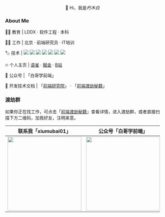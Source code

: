 <p align="center">👋 Hi，我是<i>朽木白</i></p>


### About Me

👨‍🎓 教育 |  LDDX · 软件工程 · 本科

👨‍💻 工作 |  北京 · 前端研究员 · IT培训

<p>
  🏷️ 技术 |  
  <img src="https://img.shields.io/badge/JavaScript-blue.svg?style=plasticr" /> 
  <img src="https://img.shields.io/badge/TypeScript-blue.svg?style=plasticr" /> 
  <img src="https://img.shields.io/badge/React-blue.svg?style=plasticr" /> 
  <img src="https://img.shields.io/badge/Vue-blue.svg?style=plasticr" /> 
  <img src="https://img.shields.io/badge/Node-blue.svg?style=plasticr" /> 
  <img src="https://img.shields.io/badge/Nest-blue.svg?style=plasticr" /> 
  <img src="https://img.shields.io/badge/Next-blue.svg?style=plasticr" /> 
</p> 

<p>
  🔥 个人主页 | 
  <a href="https://www.yuque.com/xiumubai" target="_black">语雀</a>
  ·
  <a href="https://juejin.cn/user/430664288573789/posts" target="_black">掘金</a>
  ·
  <a href="https://space.bilibili.com/511605498?spm_id_from=333.337.search-card.all.click" target="_black">B站</a>
</p>

💫 公众号 | 「白哥学前端」

<p>
  📖 开发技术文档 | 
  「<a href="https://www.yuque.com/xiumubai/fe">前端研究院</a>」
  ·
  「<a href="https://www.yuque.com/xiumubai/doc">前端渡劫秘籍</a>」
</p>

### 渡劫群
如果你正在找工作，可点击「<a href="https://www.yuque.com/xiumubai/doc">前端渡劫秘籍</a>」查看详情，进入渡劫群，或者直接扫描下方二维码，加我好友，注明来意。

| 联系我「xiumubai01」  | 公众号「白哥学前端」  |
| --- | --- |
| <img src="https://files.mdnice.com/user/15628/9c4b3d01-88a7-4866-877b-35f89eeaa552.jpg" width="240px"  height="240px"/> | <img src="https://files.mdnice.com/user/15628/acdb13f6-8613-4451-b80e-c1f5df98f2ea.png" width="240px"  height="240px"/>

<!--

### My Project

| name  | description  | home  | 
| --- | --- | --- |
| [Interview](https://github.com/xiumubai/interview-doc) | 前端面试题 | [https://interview-doc.vercel.app/](https://interview-doc.vercel.app/)  |
| [Vivace-UI](https://github.com/xiumubai/vivace-ui) | 使用vite+vue3搭建的UI组件库 | [https://vivace-admin.vercel.app/](https://vivace-admin.vercel.app/)  |  <img src="https://img.shields.io/github/stars/xiumubai/vivace-ui"/>   |
| [Vivace-tool](https://github.com/xiumubai/vivace-tool) | 常用工具库函数集合 | [https://vivace-tool.vercel.app/](https://vivace-tool.vercel.app/)  | 
| [glwk-app](https://github.com/xiumubai/glwk-app) | 谷粒微课小程序（uni-app-cli版） | [https://github.com/xiumubai/glwk-app](https://github.com/xiumubai/glwk-app)  |  
| [guigu-flower-mall](https://github.com/xiumubai/guigu-flower-mall) | 幕尚花坊小程序（原生版） | [https://github.com/xiumubai/guigu-flower-mall](https://github.com/xiumubai/guigu-flower-mall)  |  
| [guigu-shp-mall-mp](https://github.com/xiumubai/guigu-shp-mall-mp) | 尚品汇微信小程序（原生版） | [https://github.com/xiumubai/guigu-shp-mall-mp](https://github.com/xiumubai/guigu-shp-mall-mp) 
| [listen-to-books](https://gitee.com/xiumubai/listen-to-books) | 硅谷听书小程序（uni-app版本） | [https://gitee.com/xiumubai/listen-to-books](https://gitee.com/xiumubai/listen-to-books) 
| [guigu-sph-mall-admin](https://github.com/xiumubai/guigu-sph-mall-admin) | 尚品汇后台管理系统（vue3版本） | [https://github.com/xiumubai/guigu-sph-mall-admin](https://github.com/xiumubai/guigu-sph-mall-admin) 
| [gshop-vue3-client](https://github.com/xiumubai/gshop-vue3-client) | 尚品汇PC端（vue3版本） | [https://github.com/xiumubai/gshop-vue3-client](https://github.com/xiumubai/gshop-vue3-client)
| [syt-vue3](https://github.com/xiumubai/syt-vue3) | 尚医通PC客户端（vue3） | [https://github.com/xiumubai/syt-vue3](https://github.com/xiumubai/syt-vue3)
| [syt-admin-vue3](https://github.com/xiumubai/syt-admin-vue3) | 尚医通后台管理系统(vue3) | [https://github.com/xiumubai/syt-admin-vue3](https://github.com/xiumubai/syt-admin-vue3) 
| [syt-react](https://gitee.com/guigu-fe/syt-react) | 尚医通PC客户端（react18） | [https://gitee.com/guigu-fe/syt-react](https://gitee.com/guigu-fe/syt-react)
| [syt-admin-react](https://github.com/xiumubai/syt-admin-react) | 尚医通后台管理系统(react18) | [https://github.com/xiumubai/syt-admin-react](https://github.com/xiumubai/syt-admin-react)
| [live-vue3-admin](https://github.com/xiumubai/live-vue3-admin) | 视频直播后台管理系统(vue3) | [https://github.com/xiumubai/live-vue3-admin](https://github.com/xiumubai/live-vue3-admin)

-->



<!--[![xiumubai github stats](https://github-readme-stats.vercel.app/api?username=xiumubai&show_icons=true)](https://github.com/anuraghazra/github-readme-stats)-->

<!-- <img src="https://github-readme-stats.vercel.app/api/top-langs/?username=xiumubai&theme=radical"> -->





